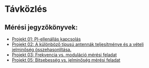 # Távközlés

## Mérési jegyzőkönyvek:
- [Projekt 01: PI-ellenállás kapcsolás](https://csepkepeter.github.io/Jegyzokonyv/PI-ellenas/index)
- [Projekt 02: A különböző típusú antennák teljesítménye és a vételi jelminőség összehasonlítása.](https://csepkepeter.github.io/Jegyzokonyv/projekt2/index)
- [Projekt 03: Frekvencia vs. moduláció mérési feladat](https://csepkepeter.github.io/Jegyzokonyv/projekt3/index)
- [Projekt 05: Bitsebesség vs. jelminőség mérési feladat](https://csepkepeter.github.io/Jegyzokonyv/projekt5/index)

